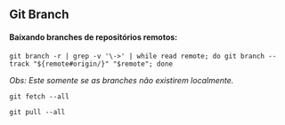
## Git Branch

#### Baixando branches de repositórios remotos:

```
git branch -r | grep -v '\->' | while read remote; do git branch --track "${remote#origin/}" "$remote"; done
```
*Obs: Este somente se as branches não existirem localmente.*
```
git fetch --all
```
```
git pull --all
```
